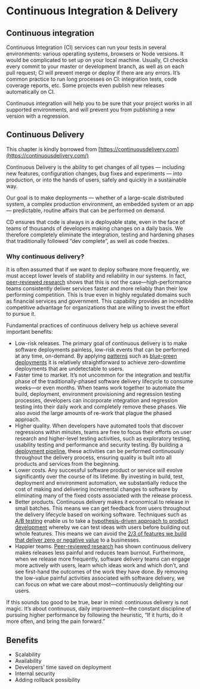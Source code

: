 # Continuous Integration & Delivery

## Continuous integration

Continuous Integration \(CI\) services can run your tests in several environments: various operating systems, browsers or Node versions. It would be complicated to set up on your local machine. Usually, CI checks every commit to your master or development branch, as well as on each pull request; CI will prevent merge or deploy if there are any errors. It’s common practice to run long processes on CI: integration tests, code coverage reports, etc. Some projects even publish new releases automatically on CI.

Continuous integration will help you to be sure that your project works in all supported environments, and will prevent you from publishing a new version with a regression.

## Continuous Delivery

This chapter is kindly borrowed from [https://continuousdelivery.com](https://continuousdelivery.com/)

Continuous Delivery is the ability to get changes of all types — including new features, configuration changes, bug fixes and experiments — into production, or into the hands of users, safely and quickly in a sustainable way.

Our goal is to make deployments — whether of a large-scale distributed system, a complex production environment, an embedded system or an app — predictable, routine affairs that can be performed on demand.

CD ensures that code is always in a deployable state, even in the face of teams of thousands of developers making changes on a daily basis. We therefore completely eliminate the integration, testing and hardening phases that traditionally followed “dev complete”, as well as code freezes.

### Why continuous delivery?

It is often assumed that if we want to deploy software more frequently, we must accept lower levels of stability and reliability in our systems. In fact, [peer-reviewed research](https://continuousdelivery.com/evidence-case-studies/#research) shows that this is not the case—high-performance teams consistently deliver services faster and more reliably than their low performing competition. This is true even in highly regulated domains such as financial services and government. This capability provides an incredible competitive advantage for organizations that are willing to invest the effort to pursue it.

Fundamental practices of continuous delivery help us achieve several important benefits:

* Low-risk releases. The primary goal of continuous delivery is to make software deployments painless, low-risk events that can be performed at any time, on-demand. By applying [patterns](https://continuousdelivery.com/implementing/patterns/) such as [blue-green deployments](http://martinfowler.com/bliki/BlueGreenDeployment.html) it is relatively straightforward to achieve zero-downtime deployments that are undetectable to users.
* Faster time to market. It’s not uncommon for the integration and test/fix phase of the traditionally-phased software delivery lifecycle to consume weeks—or even months. When teams work together to automate the build, deployment, environment provisioning and regression testing processes, developers can incorporate integration and regression testing into their daily work and completely remove these phases. We also avoid the large amounts of re-work that plague the phased approach.
* Higher quality. When developers have automated tools that discover regressions within minutes, teams are free to focus their efforts on user research and higher-level testing activities, such as exploratory testing, usability testing and performance and security testing. By building a [deployment pipeline](https://continuousdelivery.com/foundations/test-automation/), these activities can be performed continuously throughout the delivery process, ensuring quality is built into all products and services from the beginning.
* Lower costs. Any successful software product or service will evolve significantly over the course of its lifetime. By investing in build, test, deployment and environment automation, we substantially reduce the cost of making and delivering incremental changes to software by eliminating many of the fixed costs associated with the release process.
* Better products. Continuous delivery makes it economical to release in small batches. This means we can get feedback from users throughout the delivery lifecycle based on working software. Techniques such as [A/B testing](http://www.infoq.com/presentations/controlled-experiments) enable us to take a [hypothesis-driven approach to product development](https://www.thoughtworks.com/insights/blog/how-implement-hypothesis-driven-development) whereby we can test ideas with users before building out whole features. This means we can avoid the [2/3 of features we build that deliver zero or negative value](http://stanford.io/130uW6X) to a businesses.
* Happier teams. [Peer-reviewed research](https://continuousdelivery.com/evidence-case-studies/#research) has shown continuous delivery makes releases less painful and reduces team burnout. Furthermore, when we release more frequently, software delivery teams can engage more actively with users, learn which ideas work and which don’t, and see first-hand the outcomes of the work they have done. By removing the low-value painful activities associated with software delivery, we can focus on what we care about most—continuously delighting our users.

If this sounds too good to be true, bear in mind: continuous delivery is not magic. It’s about continuous, daily improvement—the constant discipline of pursuing higher performance by following the heuristic, “If it hurts, do it more often, and bring the pain forward.”

## Benefits

* Scalability
* Availability
* Developers' time saved on deployment
* Internal security
* Adding rollback possibility

